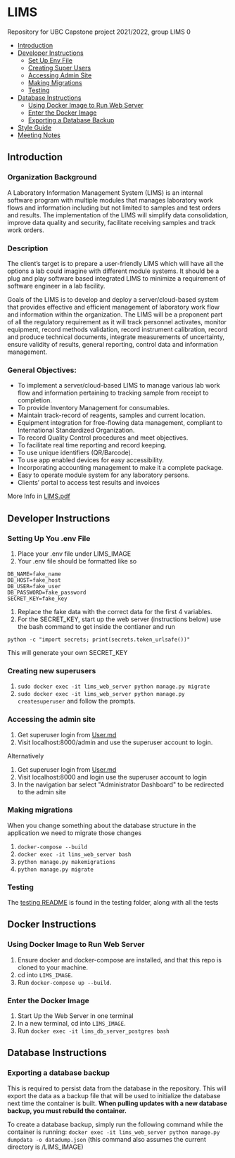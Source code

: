 # LIMS

Repository for UBC Capstone project 2021/2022, group LIMS 0

- [Introduction](#introduction)
- [Developer Instructions](#developer-instructions)
  - [Set Up Env File](#setting-up-you-env-file)
  - [Creating Super Users](#creating-new-superusers)
  - [Accessing Admin Site](#accessing-the-admin-site)
  - [Making Migrations](#making-migrations)
  - [Testing](#testing)
- [Database Instructions](#database-instructions)
  - [Using Docker Image to Run Web Server](#using-docker-image-to-run-web-server)
  - [Enter the Docker Image](#enter-the-docker-image)
  - [Exporting a Database Backup](#exporting-a-database-backup)
- [Style Guide](LIMS%20Style%20Guide.pdf)
- [Meeting Notes](Notes/)

## Introduction

### Organization Background

A Laboratory Information Management System (LIMS) is an internal software program with multiple modules that manages laboratory work flows and information including but not limited to samples and test orders and results. The implementation of the LIMS will simplify data consolidation, improve data quality and security, facilitate receiving samples and track work orders.

### Description

The client’s target is to prepare a user-friendly LIMS which will have all the options a lab could imagine with different module systems. It should be a plug and play software based integrated LIMS to minimize a requirement of software engineer in a lab facility.

Goals of the LIMS is to develop and deploy a server/cloud-based system that provides effective and efficient management of laboratory work flow and information within the organization. The LIMS will be a proponent part of all the regulatory requirement as it will track personnel activates, monitor equipment, record methods validation, record instrument calibration, record and produce technical documents, integrate measurements of uncertainty, ensure validity of results, general reporting, control data and information management.

### General Objectives:

- To implement a server/cloud-based LIMS to manage various lab work flow and information pertaining to tracking sample from receipt to completion.
- To provide Inventory Management for consumables.
- Maintain track-record of reagents, samples and current location.
- Equipment integration for free-flowing data management, compliant to International Standardized Organization.
- To record Quality Control procedures and meet objectives.
- To facilitate real time reporting and record keeping.
- To use unique identifiers (QR/Barcode).
- To use app enabled devices for easy accessibility.
- Incorporating accounting management to make it a complete package.
- Easy to operate module system for any laboratory persons.
- Clients’ portal to access test results and invoices

More Info in [LIMS.pdf](LIMS.pdf)

## Developer Instructions

### Setting Up You .env File

1. Place your .env file under LIMS_IMAGE
1. Your .env file should be formatted like so

```
DB_NAME=fake_name
DB_HOST=fake_host
DB_USER=fake_user
DB_PASSWORD=fake_password
SECRET_KEY=fake_key
```

1. Replace the fake data with the correct data for the first 4 variables.
1. For the SECRET_KEY, start up the web server (instructions below) use the bash command to get inside the contianer and run

```
python -c "import secrets; print(secrets.token_urlsafe())"
```

This will generate your own SECRET_KEY

### Creating new superusers

1. `sudo docker exec -it lims_web_server python manage.py migrate`
1. `sudo docker exec -it lims_web_server python manage.py createsuperuser` and follow the prompts.

### Accessing the admin site

1. Get superuser login from [User.md](Users.md)
1. Visit localhost:8000/admin and use the superuser account to login.

Alternatively

1. Get superuser login from [User.md](Users.md)
1. Visit localhost:8000 and login use the superuser account to login
1. In the navigation bar select "Administrator Dashboard" to be redirected to the admin site

### Making migrations

When you change something about the database structure in the application we need to migrate those changes

1. `docker-compose --build`
1. `docker exec -it lims_web_server bash`
1. `python manage.py makemigrations`
1. `python manage.py migrate`

### Testing

The [testing README](LIMS_IMAGE/web/tests/README.md) is found in the testing folder, along with all the tests

## Docker Instructions

### Using Docker Image to Run Web Server

1. Ensure docker and docker-compose are installed, and that this repo is cloned to your machine.
1. cd into `LIMS_IMAGE`.
1. Run `docker-compose up --build`.

### Enter the Docker Image

1. Start Up the Web Server in one terminal
1. In a new terminal, cd into `LIMS_IMAGE`.
1. Run `docker exec -it lims_db_server_postgres bash`

## Database Instructions

### Exporting a database backup

This is required to persist data from the database in the repository. This will export the data as a backup file that will be used to initialize the database next time the container is built. **When pulling updates with a new database backup, you must rebuild the container.**

To create a database backup, simply run the following command while the container is running: `docker exec -it lims_web_server python manage.py dumpdata -o datadump.json` (this command also assumes the current directory is /LIMS_IMAGE)
